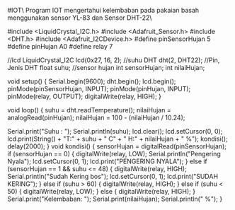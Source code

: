 #IOT\\
Program IOT mengertahui kelembaban pada pakaian basah menggunakan sensor YL-83 dan Sensor DHT-22\\

#include <LiquidCrystal_I2C.h>
#include <Adafruit_Sensor.h>
#include <DHT.h>
#include <Adafruit_I2CDevice.h>
#define pinSensorHujan 5
#define pinHujan A0
#define relay 7

//lcd
LiquidCrystal_I2C lcd(0x27, 16, 2);
//suhu
DHT dht(2, DHT22); //Pin, Jenis DHT
float suhu;
//sensor hujan
int sensorHujan;
int nilaiHujan;

void setup() {
  Serial.begin(9600);
  dht.begin();
  lcd.begin();
  pinMode(pinSensorHujan, INPUT);
  pinMode(pinHujan, INPUT);
  pinMode(relay, OUTPUT);
  digitalWrite(relay, HIGH);
}

void loop() {
  suhu = dht.readTemperature();
  nilaiHujan = analogRead(pinHujan);
  nilaiHujan = 100 - (nilaiHujan / 10.24);
  
  Serial.print("Suhu : ");
  Serial.println(suhu);
  lcd.clear();
  lcd.setCursor(0, 0);
  lcd.print(String() + "T:" + suhu + " C" + " H:" + nilaiHujan + " %");
  kondisi();
  delay(2000);
}
void kondisi() {
  sensorHujan = digitalRead(pinSensorHujan);
  if (sensorHujan == 0) {
    digitalWrite(relay, LOW);
    Serial.println("Pengering Nyala");
    lcd.setCursor(0, 1);
    lcd.print("PENGERING NYALA");
  } else if (sensorHujan == 1 && suhu <= 48) {
    digitalWrite(relay, HIGH);
    Serial.println("Sudah Kering bos");
    lcd.setCursor(0, 1);
    lcd.print("SUDAH KERING");
  } else if (suhu > 60) {
    digitalWrite(relay, HIGH);
  } else if (suhu < 50) {
    digitalWrite(relay, LOW);
  }
  else {
    digitalWrite(relay, HIGH);
  }
  Serial.print("Kelembaban: ");
  Serial.print(nilaiHujan);
  Serial.println(" %");
}
